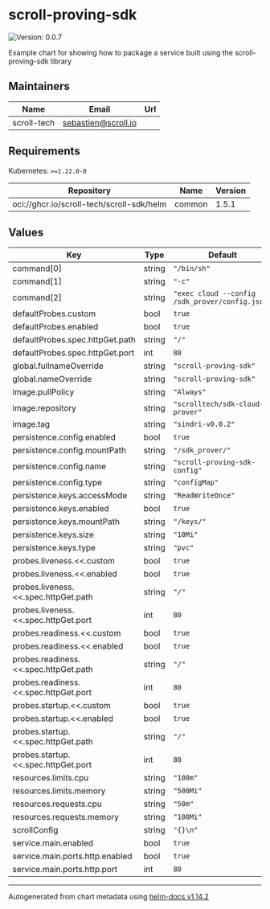 # scroll-proving-sdk

![Version: 0.0.7](https://img.shields.io/badge/Version-0.0.7-informational?style=flat-square)

Example chart for showing how to package a service built using the scroll-proving-sdk library

## Maintainers

| Name | Email | Url |
| ---- | ------ | --- |
| scroll-tech | <sebastien@scroll.io> |  |

## Requirements

Kubernetes: `>=1.22.0-0`

| Repository | Name | Version |
|------------|------|---------|
| oci://ghcr.io/scroll-tech/scroll-sdk/helm | common | 1.5.1 |

## Values

| Key | Type | Default | Description |
|-----|------|---------|-------------|
| command[0] | string | `"/bin/sh"` |  |
| command[1] | string | `"-c"` |  |
| command[2] | string | `"exec cloud --config /sdk_prover/config.json"` |  |
| defaultProbes.custom | bool | `true` |  |
| defaultProbes.enabled | bool | `true` |  |
| defaultProbes.spec.httpGet.path | string | `"/"` |  |
| defaultProbes.spec.httpGet.port | int | `80` |  |
| global.fullnameOverride | string | `"scroll-proving-sdk"` |  |
| global.nameOverride | string | `"scroll-proving-sdk"` |  |
| image.pullPolicy | string | `"Always"` |  |
| image.repository | string | `"scrolltech/sdk-cloud-prover"` |  |
| image.tag | string | `"sindri-v0.0.2"` |  |
| persistence.config.enabled | bool | `true` |  |
| persistence.config.mountPath | string | `"/sdk_prover/"` |  |
| persistence.config.name | string | `"scroll-proving-sdk-config"` |  |
| persistence.config.type | string | `"configMap"` |  |
| persistence.keys.accessMode | string | `"ReadWriteOnce"` |  |
| persistence.keys.enabled | bool | `true` |  |
| persistence.keys.mountPath | string | `"/keys/"` |  |
| persistence.keys.size | string | `"10Mi"` |  |
| persistence.keys.type | string | `"pvc"` |  |
| probes.liveness.<<.custom | bool | `true` |  |
| probes.liveness.<<.enabled | bool | `true` |  |
| probes.liveness.<<.spec.httpGet.path | string | `"/"` |  |
| probes.liveness.<<.spec.httpGet.port | int | `80` |  |
| probes.readiness.<<.custom | bool | `true` |  |
| probes.readiness.<<.enabled | bool | `true` |  |
| probes.readiness.<<.spec.httpGet.path | string | `"/"` |  |
| probes.readiness.<<.spec.httpGet.port | int | `80` |  |
| probes.startup.<<.custom | bool | `true` |  |
| probes.startup.<<.enabled | bool | `true` |  |
| probes.startup.<<.spec.httpGet.path | string | `"/"` |  |
| probes.startup.<<.spec.httpGet.port | int | `80` |  |
| resources.limits.cpu | string | `"100m"` |  |
| resources.limits.memory | string | `"500Mi"` |  |
| resources.requests.cpu | string | `"50m"` |  |
| resources.requests.memory | string | `"100Mi"` |  |
| scrollConfig | string | `"{}\n"` |  |
| service.main.enabled | bool | `true` |  |
| service.main.ports.http.enabled | bool | `true` |  |
| service.main.ports.http.port | int | `80` |  |

----------------------------------------------
Autogenerated from chart metadata using [helm-docs v1.14.2](https://github.com/norwoodj/helm-docs/releases/v1.14.2)
